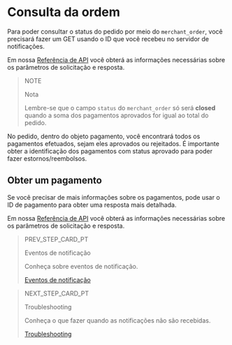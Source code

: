 # Consulta da ordem

Para poder consultar o status do pedido por meio do `merchant_order`, você precisará fazer um GET usando o ID que você recebeu no servidor de notificações.

Em nossa [Referência de API](https://www.mercadopago[FAKER][URL][DOMAIN]/developers/pt/reference/merchant_orders/_merchant_orders_id/get) você obterá as informações necessárias sobre os parâmetros de solicitação e resposta.

> NOTE
>
> Nota
>
> Lembre-se que o campo `status` do `merchant_order` só será **closed** quando a soma dos pagamentos aprovados for igual ao total do pedido.

No pedido, dentro do objeto pagamento, você encontrará todos os pagamentos efetuados, sejam eles aprovados ou rejeitados. É importante obter a identificação dos pagamentos com status aprovado para poder fazer estornos/reembolsos.

## Obter um pagamento

Se você precisar de mais informações sobre os pagamentos, pode usar o ID de pagamento para obter uma resposta mais detalhada.

Em nossa [Referência de API](https://www.mercadopago[FAKER][URL][DOMAIN]/developers/pt/reference/payments/_payments_id/get) você obterá as informações necessárias sobre os parâmetros de solicitação e resposta.

> PREV_STEP_CARD_PT
>
> Eventos de notificação
>
> Conheça sobre eventos de notificação.
>
> [Eventos de notificação](https://www.mercadopago[FAKER][URL][DOMAIN]/developers/pt/guides/notifications/ipn/inperson-notification-events)

> NEXT_STEP_CARD_PT
>
> Troubleshooting
>
> Conheça o que fazer quando as notificações não são recebidas.
>
> [Troubleshooting](https://www.mercadopago[FAKER][URL][DOMAIN]/developers/pt/guides/notifications/ipn/troubleshooting)